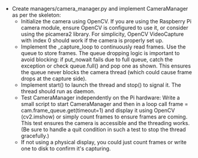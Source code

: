 - Create managers/camera_manager.py and implement CameraManager as per the skeleton:
    - Initialize the camera using OpenCV. If you are using the Raspberry Pi camera module, ensure OpenCV is configured to use it, or consider using the picamera2 library. For simplicity, OpenCV VideoCapture with index 0 should work if the camera is properly set up.
    - Implement the _capture_loop to continuously read frames. Use the queue to store frames. The queue dropping logic is important to avoid blocking: if put_nowait fails due to full queue, catch the exception or check queue.full() and pop one as shown. This ensures the queue never blocks the camera thread (which could cause frame drops at the capture side).
    - Implement start() to launch the thread and stop() to signal it. The thread should run as daemon.
    - Test CameraManager independently on the Pi hardware: Write a small script to start CameraManager and then in a loop call frame = cam.frame_queue.get(timeout=1) and display it using OpenCV (cv2.imshow) or simply count frames to ensure frames are coming. This test ensures the camera is accessible and the threading works. (Be sure to handle a quit condition in such a test to stop the thread gracefully.)
    - If not using a physical display, you could just count frames or write one to disk to confirm it's capturing.